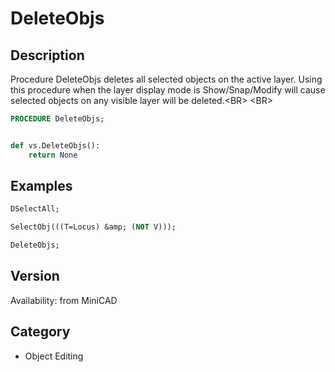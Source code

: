 # DeleteObjs

## Description
Procedure DeleteObjs deletes all selected objects on the active layer. Using this procedure when the layer display mode is Show/Snap/Modify will cause selected objects on any visible layer will be deleted.&lt;BR&gt;
&lt;BR&gt;


```pascal
PROCEDURE DeleteObjs;
```

```python

def vs.DeleteObjs():
    return None
```

## Examples
```pascal
DSelectAll;

SelectObj(((T=Locus) &amp; (NOT V)));

DeleteObjs;


```

## Version
Availability: from MiniCAD
## Category
* Object Editing

